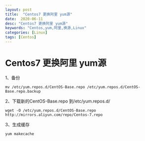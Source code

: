 ```yaml
---
layout: post
title:  "Centos7 更换阿里 yum源"
date:  2020-06-11
desc: "Centos7 更换阿里 yum源"
keywords: "Centos,yum,阿里,换源,Linux"
categories: [Linux]
tags: [Centos]
---
```

# Centos7 更换阿里 yum源

1、备份

```shell
mv /etc/yum.repos.d/CentOS-Base.repo /etc/yum.repos.d/CentOS-Base.repo.backup
```

2、下载新的CentOS-Base.repo 到/etc/yum.repos.d/

```shell
wget -O /etc/yum.repos.d/CentOS-Base.repo http://mirrors.aliyun.com/repo/Centos-7.repo
```

3、生成缓存

```shell
yum makecache
```
